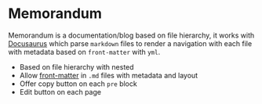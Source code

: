 # Memorandum

Memorandum is a documentation/blog based on file hierarchy, it works with [Docusaurus](https://docusaurus.io) which parse `markdown` files to render a navigation with each file with metadata based on `front-matter` with `yml`.

- Based on file hierarchy with nested
- Allow [front-matter](https://jekyllrb.com/docs/front-matter) in `.md` files with metadata and layout
- Offer copy button on each `pre` block
- Edit button on each page
